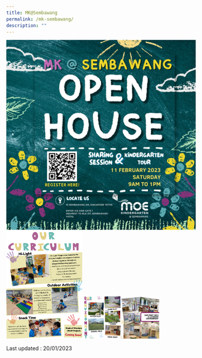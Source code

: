 ```yaml
---
title: MK@Sembawang
permalink: /mk-sembawang/
description: ""
---
```

![](/images/MK%20Open%20House%202023.jpeg)
<br>
<img src="/images/mksmb.png" 
     style="width:40%">
		 <img src="/images/mksmb1.png" 
     style="width:40%">

Last updated : 20/01/2023